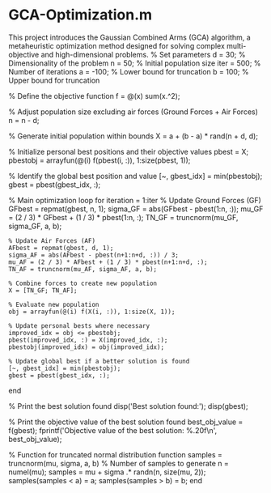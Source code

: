 # GCA-Optimization.m
This project introduces the Gaussian Combined Arms (GCA) algorithm, a metaheuristic optimization method designed for solving complex multi-objective and high-dimensional problems.
% Set parameters
d = 30;  % Dimensionality of the problem
n = 50;  % Initial population size
iter = 500;  % Number of iterations
a = -100;  % Lower bound for truncation
b = 100;   % Upper bound for truncation

% Define the objective function
f = @(x) sum(x.^2);

% Adjust population size excluding air forces (Ground Forces + Air Forces)
n = n - d;  

% Generate initial population within bounds
X = a + (b - a) * rand(n + d, d);

% Initialize personal best positions and their objective values
pbest = X;
pbestobj = arrayfun(@(i) f(pbest(i, :)), 1:size(pbest, 1));

% Identify the global best position and value
[~, gbest_idx] = min(pbestobj);
gbest = pbest(gbest_idx, :);

% Main optimization loop
for iteration = 1:iter
    % Update Ground Forces (GF)
    GFbest = repmat(gbest, n, 1);
    sigma_GF = abs(GFbest - pbest(1:n, :));
    mu_GF = (2 / 3) * GFbest + (1 / 3) * pbest(1:n, :);
    TN_GF = truncnorm(mu_GF, sigma_GF, a, b);

    % Update Air Forces (AF)
    AFbest = repmat(gbest, d, 1);
    sigma_AF = abs(AFbest - pbest(n+1:n+d, :)) / 3;
    mu_AF = (2 / 3) * AFbest + (1 / 3) * pbest(n+1:n+d, :);
    TN_AF = truncnorm(mu_AF, sigma_AF, a, b);

    % Combine forces to create new population
    X = [TN_GF; TN_AF];

    % Evaluate new population
    obj = arrayfun(@(i) f(X(i, :)), 1:size(X, 1));

    % Update personal bests where necessary
    improved_idx = obj <= pbestobj;
    pbest(improved_idx, :) = X(improved_idx, :);
    pbestobj(improved_idx) = obj(improved_idx);

    % Update global best if a better solution is found
    [~, gbest_idx] = min(pbestobj);
    gbest = pbest(gbest_idx, :);
end

% Print the best solution found
disp('Best solution found:');
disp(gbest);

% Print the objective value of the best solution found
best_obj_value = f(gbest);
fprintf('Objective value of the best solution: %.20f\n', best_obj_value);

% Function for truncated normal distribution
function samples = truncnorm(mu, sigma, a, b)
    % Number of samples to generate
    n = numel(mu);
    samples = mu + sigma .* randn(n, size(mu, 2));
    samples(samples < a) = a;
    samples(samples > b) = b;
end
